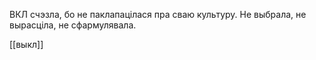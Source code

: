 ВКЛ счэзла, бо не паклапацілася пра сваю культуру. Не выбрала, не вырасціла, не сфармулявала.

[[выкл]]
